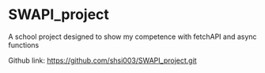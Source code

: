 # SWAPI_project

A school project designed to show my competence with fetchAPI and async functions

Github link: https://github.com/shsi003/SWAPI_project.git